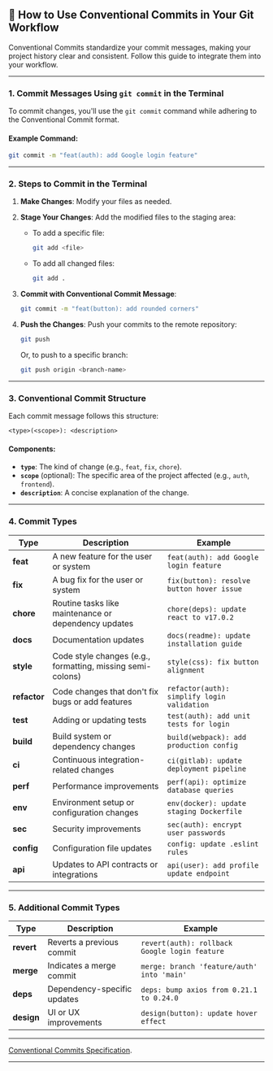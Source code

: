 ## 🚀 How to Use Conventional Commits in Your Git Workflow

Conventional Commits standardize your commit messages, making your project history clear and consistent. Follow this guide to integrate them into your workflow.

---

### 1. **Commit Messages Using `git commit` in the Terminal**

To commit changes, you'll use the `git commit` command while adhering to the Conventional Commit format.

#### Example Command:

```bash
git commit -m "feat(auth): add Google login feature"
```

---

### 2. **Steps to Commit in the Terminal**

1. **Make Changes**: Modify your files as needed.

2. **Stage Your Changes**: Add the modified files to the staging area:

   - To add a specific file:
     ```bash
     git add <file>
     ```
   - To add all changed files:
     ```bash
     git add .
     ```

3. **Commit with Conventional Commit Message**:

   ```bash
   git commit -m "feat(button): add rounded corners"
   ```

4. **Push the Changes**: Push your commits to the remote repository:
   ```bash
   git push
   ```
   Or, to push to a specific branch:
   ```bash
   git push origin <branch-name>
   ```

---

### 3. **Conventional Commit Structure**

Each commit message follows this structure:

```
<type>(<scope>): <description>
```

#### Components:

- **`type`**: The kind of change (e.g., `feat`, `fix`, `chore`).
- **`scope`** (optional): The specific area of the project affected (e.g., `auth`, `frontend`).
- **`description`**: A concise explanation of the change.

---

### 4. **Commit Types**

| **Type**     | **Description**                                            | **Example**                                 |
| ------------ | ---------------------------------------------------------- | ------------------------------------------- |
| **feat**     | A new feature for the user or system                       | `feat(auth): add Google login feature`      |
| **fix**      | A bug fix for the user or system                           | `fix(button): resolve button hover issue`   |
| **chore**    | Routine tasks like maintenance or dependency updates       | `chore(deps): update react to v17.0.2`      |
| **docs**     | Documentation updates                                      | `docs(readme): update installation guide`   |
| **style**    | Code style changes (e.g., formatting, missing semi-colons) | `style(css): fix button alignment`          |
| **refactor** | Code changes that don't fix bugs or add features           | `refactor(auth): simplify login validation` |
| **test**     | Adding or updating tests                                   | `test(auth): add unit tests for login`      |
| **build**    | Build system or dependency changes                         | `build(webpack): add production config`     |
| **ci**       | Continuous integration-related changes                     | `ci(gitlab): update deployment pipeline`    |
| **perf**     | Performance improvements                                   | `perf(api): optimize database queries`      |
| **env**      | Environment setup or configuration changes                 | `env(docker): update staging Dockerfile`    |
| **sec**      | Security improvements                                      | `sec(auth): encrypt user passwords`         |
| **config**   | Configuration file updates                                 | `config: update .eslint rules`              |
| **api**      | Updates to API contracts or integrations                   | `api(user): add profile update endpoint`    |

---

### 5. **Additional Commit Types**

| **Type**   | **Description**             | **Example**                                   |
| ---------- | --------------------------- | --------------------------------------------- |
| **revert** | Reverts a previous commit   | `revert(auth): rollback Google login feature` |
| **merge**  | Indicates a merge commit    | `merge: branch 'feature/auth' into 'main'`    |
| **deps**   | Dependency-specific updates | `deps: bump axios from 0.21.1 to 0.24.0`      |
| **design** | UI or UX improvements       | `design(button): update hover effect`         |

---

[Conventional Commits Specification](https://www.conventionalcommits.org).

---
